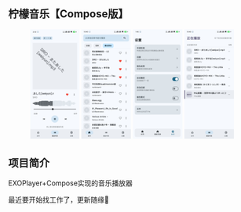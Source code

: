 ## 柠檬音乐【Compose版】

<p align="center">

<img src="/img/Screenshot_2024-10-19-14-53-57-602_me.spica27.spi.jpg" width="20%"/>
<img src="/img/Screenshot_2024-10-18-22-40-02-391_me.spica27.spi.jpg" width="20%"/>
<img src="/img/Screenshot_2024-10-16-13-46-08-319_me.spica27.spi.jpg" width="20%"/>
<img src="/img/Screenshot_2024-10-18-22-40-08-428_me.spica27.spi.jpg" width="20%"/>
</p>

## 项目简介

EXOPlayer+Compose实现的音乐播放器

最近要开始找工作了，更新随缘🌈